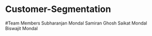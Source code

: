 # Customer-Segmentation
#Team Members
Subharanjan Mondal
Samiran Ghosh
Saikat Mondal
Biswajit Mondal
